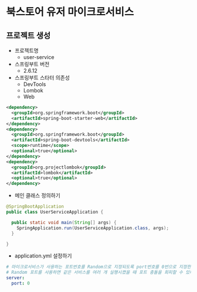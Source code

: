 # 북스토어 유저 마이크로서비스

## 프로젝트 생성

- 프로젝트명
  - user-service
- 스프링부트 버전
  - 2.6.12
- 스프링부트 스타터 의존성
  - DevTools
  - Lombok
  - Web

```xml
<dependency>
  <groupId>org.springframework.boot</groupId>
  <artifactId>spring-boot-starter-web</artifactId>
</dependency>
<dependency>
  <groupId>org.springframework.boot</groupId>
  <artifactId>spring-boot-devtools</artifactId>
  <scope>runtime</scope>
  <optional>true</optional>
</dependency>
<dependency>
  <groupId>org.projectlombok</groupId>
  <artifactId>lombok</artifactId>
  <optional>true</optional>
</dependency>
```

- 메인 클래스 정의하기

```java
@SpringBootApplication
public class UserServiceApplication {

  public static void main(String[] args) {
    SpringApplication.run(UserServiceApplication.class, args);
  }

}
```

- application.yml 설정하기

```yml
# 마이크로서비스가 사용하는 포트번호를 Random으로 지정되도록 port번호를 0번으로 지정한다.
# Random 포트를 사용하면 같은 서비스를 여러 개 실행시켰을 때 포트 충돌을 회피할 수 있다.
server:
  port: 0
```
